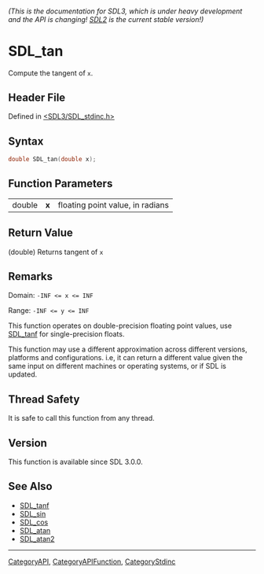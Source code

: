###### (This is the documentation for SDL3, which is under heavy development and the API is changing! [SDL2](https://wiki.libsdl.org/SDL2/) is the current stable version!)
# SDL_tan

Compute the tangent of `x`.

## Header File

Defined in [<SDL3/SDL_stdinc.h>](https://github.com/libsdl-org/SDL/blob/main/include/SDL3/SDL_stdinc.h)

## Syntax

```c
double SDL_tan(double x);
```

## Function Parameters

|        |       |                                  |
| ------ | ----- | -------------------------------- |
| double | **x** | floating point value, in radians |

## Return Value

(double) Returns tangent of `x`

## Remarks

Domain: `-INF <= x <= INF`

Range: `-INF <= y <= INF`

This function operates on double-precision floating point values, use
[SDL_tanf](SDL_tanf) for single-precision floats.

This function may use a different approximation across different versions,
platforms and configurations. i.e, it can return a different value given
the same input on different machines or operating systems, or if SDL is
updated.

## Thread Safety

It is safe to call this function from any thread.

## Version

This function is available since SDL 3.0.0.

## See Also

- [SDL_tanf](SDL_tanf)
- [SDL_sin](SDL_sin)
- [SDL_cos](SDL_cos)
- [SDL_atan](SDL_atan)
- [SDL_atan2](SDL_atan2)

----
[CategoryAPI](CategoryAPI), [CategoryAPIFunction](CategoryAPIFunction), [CategoryStdinc](CategoryStdinc)

